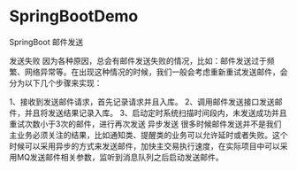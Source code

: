 # SpringBootDemo
SpringBoot 邮件发送

发送失败
因为各种原因，总会有邮件发送失败的情况，比如：邮件发送过于频繁、网络异常等。在出现这种情况的时候，我们一般会考虑重新重试发送邮件，会分为以下几个步骤来实现：

1、接收到发送邮件请求，首先记录请求并且入库。
2、调用邮件发送接口发送邮件，并且将发送结果记录入库。
3、启动定时系统扫描时间段内，未发送成功并且重试次数小于3次的邮件，进行再次发送
异步发送
很多时候邮件发送并不是我们主业务必须关注的结果，比如通知类、提醒类的业务可以允许延时或者失败。这个时候可以采用异步的方式来发送邮件，加快主交易执行速度，在实际项目中可以采用MQ发送邮件相关参数，监听到消息队列之后启动发送邮件。
